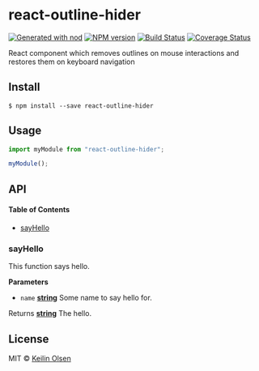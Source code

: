 # react-outline-hider

[![Generated with nod](https://img.shields.io/badge/generator-nod-2196F3.svg?style=flat-square)](https://github.com/diegohaz/nod)
[![NPM version](https://img.shields.io/npm/v/react-outline-hider.svg?style=flat-square)](https://npmjs.org/package/react-outline-hider)
[![Build Status](https://img.shields.io/travis/pentaphobe/react-outline-hider/master.svg?style=flat-square)](https://travis-ci.org/pentaphobe/react-outline-hider) [![Coverage Status](https://img.shields.io/codecov/c/github/pentaphobe/react-outline-hider/master.svg?style=flat-square)](https://codecov.io/gh/pentaphobe/react-outline-hider/branch/master)

React component which removes outlines on mouse interactions and restores them on keyboard navigation

## Install

    $ npm install --save react-outline-hider

## Usage

```js
import myModule from "react-outline-hider";

myModule();
```

## API

<!-- Generated by documentation.js. Update this documentation by updating the source code. -->

#### Table of Contents

-   [sayHello](#sayhello)

### sayHello

This function says hello.

**Parameters**

-   `name` **[string](https://developer.mozilla.org/docs/Web/JavaScript/Reference/Global_Objects/String)** Some name to say hello for.

Returns **[string](https://developer.mozilla.org/docs/Web/JavaScript/Reference/Global_Objects/String)** The hello.

## License

MIT © [Keilin Olsen](https://github.com/pentaphobe)
